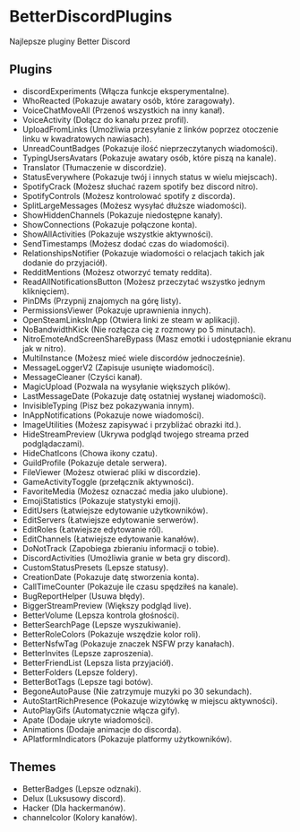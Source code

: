 # BetterDiscordPlugins
Najlepsze pluginy Better Discord
## Plugins
- discordExperiments (Włącza funkcje eksperymentalne).
- WhoReacted (Pokazuje awatary osób, które zaragowały).
- VoiceChatMoveAll (Przenoś wszystkich na inny kanał).
- VoiceActivity (Dołącz do kanału przez profil).
- UploadFromLinks (Umożliwia przesyłanie z linków poprzez otoczenie linku w kwadratowych nawiasach).
- UnreadCountBadges (Pokazuje ilość nieprzeczytanych wiadomości).
- TypingUsersAvatars (Pokazuje awatary osób, które piszą na kanale).
- Translator (Tłumaczenie w discordzie).
- StatusEverywhere (Pokazuje twój i innych status w wielu miejscach).
- SpotifyCrack (Możesz słuchać razem spotify bez discord nitro).
- SpotifyControls (Możesz kontrolować spotify z discorda).
- SplitLargeMessages (Możesz wysyłać dłuższe wiadomości).
- ShowHiddenChannels (Pokazuje niedostępne kanały).
- ShowConnections (Pokazuje połączone konta).
- ShowAllActivities (Pokazuje wszystkie aktywności).
- SendTimestamps (Możesz dodać czas do wiadomości).
- RelationshipsNotifier (Pokazuje wiadomości o relacjach takich jak dodanie do przyjaciół).
- RedditMentions (Możesz otworzyć tematy reddita).
- ReadAllNotificationsButton (Możesz przeczytać wszystko jednym kliknięciem).
- PinDMs (Przypnij znajomych na górę listy).
- PermissionsViewer (Pokazuje uprawnienia innych).
- OpenSteamLinksInApp (Otwiera linki ze steam w aplikacji).
- NoBandwidthKick (Nie rozłącza cię z rozmowy po 5 minutach).
- NitroEmoteAndScreenShareBypass (Masz emotki i udostępnianie ekranu jak w nitro).
- MultiInstance (Możesz mieć wiele discordów jednocześnie).
- MessageLoggerV2 (Zapisuje usunięte wiadomości).
- MessageCleaner (Czyści kanał).
- MagicUpload (Pozwala na wysyłanie większych plików).
- LastMessageDate (Pokazuje datę ostatniej wysłanej wiadomości).
- InvisibleTyping (Pisz bez pokazywania innym).
- InAppNotifications (Pokazuje nowe wiadomości).
- ImageUtilities (Możesz zapisywać i przybliżać obrazki itd.).
- HideStreamPreview (Ukrywa podgląd twojego streama przed podglądaczami).
- HideChatIcons (Chowa ikony czatu).
- GuildProfile (Pokazuje detale serwera).
- FileViewer (Możesz otwierać pliki w discordzie).
- GameActivityToggle (przełącznik aktywności).
- FavoriteMedia (Możesz oznaczać media jako ulubione).
- EmojiStatistics (Pokazuje statystyki emoji).
- EditUsers (Łatwiejsze edytowanie użytkowników).
- EditServers (Łatwiejsze edytowanie serwerów).
- EditRoles (Łatwiejsze edytowanie ról).
- EditChannels (Łatwiejsze edytowanie kanałów).
- DoNotTrack (Zapobiega zbieraniu informacji o tobie).
- DiscordActivities (Umożliwia granie w beta gry discord).
- CustomStatusPresets (Lepsze statusy).
- CreationDate (Pokazuje datę stworzenia konta).
- CallTimeCounter (Pokazuje ile czasu spędziłeś na kanale).
- BugReportHelper (Usuwa błędy).
- BiggerStreamPreview (Większy podgląd live).
- BetterVolume (Lepsza kontrola głośności).
- BetterSearchPage (Lepsze wyszukiwanie).
- BetterRoleColors (Pokazuje wszędzie kolor roli).
- BetterNsfwTag (Pokazuje znaczek NSFW przy kanałach).
- BetterInvites (Lepsze zaproszenia).
- BetterFriendList (Lepsza lista przyjaciół).
- BetterFolders (Lepsze foldery).
- BetterBotTags (Lepsze tagi botów).
- BegoneAutoPause (Nie zatrzymuje muzyki po 30 sekundach).
- AutoStartRichPresence (Pokazuje wizytówkę w miejscu aktywności).
- AutoPlayGifs (Automatycznie włącza gify).
- Apate (Dodaje ukryte wiadomości).
- Animations (Dodaje animacje do discorda).
- APlatformIndicators (Pokazuje platformy użytkowników).

## Themes
- BetterBadges (Lepsze odznaki).
- Delux (Luksusowy discord).
- Hacker (Dla hackermanów).
- channelcolor (Kolory kanałów).
